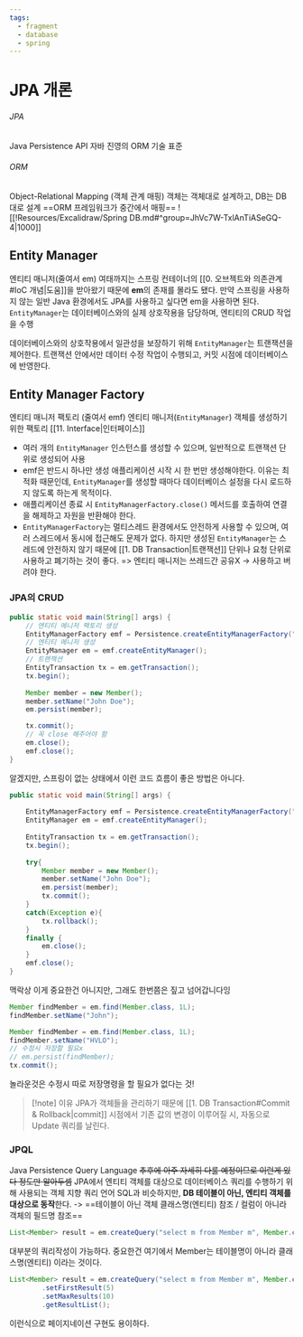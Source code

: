 ```yaml
---
tags:
  - fragment
  - database
  - spring
---
```


# JPA 개론
###### JPA
Java Persistence API
자바 진영의 ORM 기술 표준
###### ORM
Object-Relational Mapping (객체 관계 매핑)
객체는 객체대로 설계하고, DB는 DB대로 설계
==ORM 프레임워크가 중간에서 매핑==
![[!Resources/Excalidraw/Spring DB.md#^group=JhVc7W-TxlAnTiASeGQ-4|1000]]
## Entity Manager
엔티티 매니저(줄여서 em)
여태까지는 스프링 컨테이너의 [[0. 오브젝트와 의존관계#IoC 개념|도움]]을 받아왔기 때문에 **em**의 존재를 몰라도 됐다.
만약 스프링을 사용하지 않는 일반 Java 환경에서도 JPA를 사용하고 싶다면 em을 사용하면 된다.
`EntityManager`는 데이터베이스와의 실제 상호작용을 담당하며, 엔티티의 CRUD 작업을 수행

데이터베이스와의 상호작용에서 일관성을 보장하기 위해 `EntityManager`는 트랜잭션을 제어한다. 
트랜잭션 안에서만 데이터 수정 작업이 수행되고, 커밋 시점에 데이터베이스에 반영한다.
## Entity Manager Factory
엔티티 매니저 팩토리 (줄여서 emf)
엔티티 매니저(`EntityManager`) 객체를 생성하기 위한 팩토리 [[11. Interface|인터페이스]]
- 여러 개의 `EntityManager` 인스턴스를 생성할 수 있으며, 일반적으로 트랜잭션 단위로 생성되어 사용
- emf은 반드시 하나만 생성
  애플리케이션 시작 시 한 번만 생성해야한다. 
  이유는 최적화 때문인데, `EntityManager`를 생성할 때마다 데이터베이스 설정을 다시 로드하지 않도록 하는게 목적이다.
- 애플리케이션 종료 시 `EntityManagerFactory.close()` 메서드를 호출하여 연결을 해제하고 자원을 반환해야 한다.
- `EntityManagerFactory`는 멀티스레드 환경에서도 안전하게 사용할 수 있으며, 여러 스레드에서 동시에 접근해도 문제가 없다.
  하지만 생성된 `EntityManager`는 스레드에 안전하지 않기 때문에 [[1. DB Transaction|트랜잭션]] 단위나 요청 단위로 사용하고 폐기하는 것이 좋다.
  => 엔티티 매니저는 쓰레드간 공유X -> 사용하고 버려야 한다.


### JPA의 CRUD
```java title:"Create"
public static void main(String[] args) {  
	// 엔티티 메니저 팩토리 생성
    EntityManagerFactory emf = Persistence.createEntityManagerFactory("hello");  
    // 엔티티 메니저 생성
    EntityManager em = emf.createEntityManager();  
    // 트랜잭션
    EntityTransaction tx = em.getTransaction();  
    tx.begin();  
  
    Member member = new Member();  
    member.setName("John Doe");  
    em.persist(member);  

    tx.commit();  
    // 꼭 close 해주어야 함
    em.close();  
    emf.close();  
}
```
알겠지만, 스프링이 없는 상태에서 이런 코드 흐름이 좋은 방법은 아니다. 

```java title:"Create"
public static void main(String[] args) {  
  
    EntityManagerFactory emf = Persistence.createEntityManagerFactory("hello");  
    EntityManager em = emf.createEntityManager();  
  
    EntityTransaction tx = em.getTransaction();  
    tx.begin();  
  
    try{  
        Member member = new Member();  
        member.setName("John Doe");  
        em.persist(member);  
        tx.commit();  
    }    
    catch(Exception e){  
        tx.rollback();  
    }    
    finally {  
        em.close();  
    }    
    emf.close();  
}
```
맥락상 이게 중요한건 아니지만, 그래도 한번쯤은 짚고 넘어갑니다잉

```java title:"Read (가독성을 위해 중간 코드 생략)"
Member findMember = em.find(Member.class, 1L);  
findMember.setName("John"); 
```

```java title:"Update"
Member findMember = em.find(Member.class, 1L);  
findMember.setName("HVLO");  
// 수정시 저장할 필요x
// em.persist(findMember);  
tx.commit();
```
놀라운것은 수정시 따로 저장명령을 할 필요가 없다는 것!

> [!note] 이유
> JPA가 객체들을 관리하기 때문에 [[1. DB Transaction#Commit & Rollback|commit]] 시점에서 기존 값의 변경이 이루어질 시, 자동으로 Update 쿼리를 날린다.
### JPQL
Java Persistence Query Language
~~추후에 아주 자세히 다룰 예정이므로 이런게 있다 정도만 알아두셈~~
JPA에서 엔티티 객체를 대상으로 데이터베이스 쿼리를 수행하기 위해 사용되는 객체 지향 쿼리 언어
SQL과 비슷하지만, **DB 테이블이 아닌, 엔티티 객체를 대상으로 동작**한다.
-> ==테이블이 아닌 객체 클래스명(엔티티) 참조 / 컬럼이 아니라 객체의 필드명 참조==

```java
List<Member> result = em.createQuery("select m from Member m", Member.class).getResultList();  
```
대부분의 쿼리작성이 가능하다.
중요한건 여기에서 Member는 테이블명이 아니라 클래스명(엔티티) 이라는 것이다.

```java
List<Member> result = em.createQuery("select m from Member m", Member.class)  
        .setFirstResult(5)  
        .setMaxResults(10)  
        .getResultList();
```
이런식으로 페이지네이션 구현도 용이하다.

